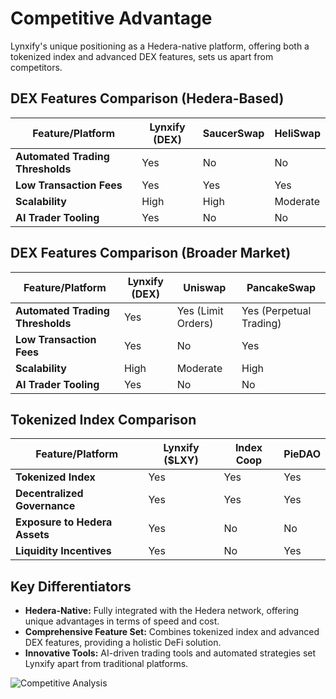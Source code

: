 # Competitive Advantage

Lynxify's unique positioning as a Hedera-native platform, offering both a tokenized index and advanced DEX features, sets us apart from competitors.

## DEX Features Comparison (Hedera-Based)

| Feature/Platform       | Lynxify (DEX) | SaucerSwap | HeliSwap |
|------------------------|---------------|------------|----------|
| **Automated Trading Thresholds** | Yes           | No         | No       |
| **Low Transaction Fees** | Yes           | Yes        | Yes      |
| **Scalability**        | High          | High       | Moderate |
| **AI Trader Tooling**  | Yes           | No         | No       |

## DEX Features Comparison (Broader Market)

| Feature/Platform       | Lynxify (DEX) | Uniswap | PancakeSwap |
|------------------------|---------------|---------|-------------|
| **Automated Trading Thresholds** | Yes           | Yes (Limit Orders) | Yes (Perpetual Trading) |
| **Low Transaction Fees** | Yes           | No      | Yes         |
| **Scalability**        | High          | Moderate| High        |
| **AI Trader Tooling**  | Yes           | No      | No          |

## Tokenized Index Comparison

| Feature/Platform       | Lynxify ($LXY) | Index Coop | PieDAO |
|------------------------|----------------|------------|--------|
| **Tokenized Index**    | Yes            | Yes        | Yes    |
| **Decentralized Governance** | Yes      | Yes        | Yes    |
| **Exposure to Hedera Assets** | Yes     | No         | No     |
| **Liquidity Incentives** | Yes          | No         | Yes    |

## Key Differentiators
- **Hedera-Native:** Fully integrated with the Hedera network, offering unique advantages in terms of speed and cost.
- **Comprehensive Feature Set:** Combines tokenized index and advanced DEX features, providing a holistic DeFi solution.
- **Innovative Tools:** AI-driven trading tools and automated strategies set Lynxify apart from traditional platforms.

![Competitive Analysis](path/to/competitive_analysis.png) 